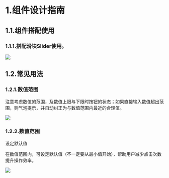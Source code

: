 # 1.**组件设计指南**

## 1.1.组件搭配使用

### 1.1.1.搭配**滑块Slider**使用。

![](https://iwiki.oa.tencent.com/download/attachments/458424884/%E6%88%AA%E5%9C%96%202020-11-29%20%E4%B8%8B%E5%8D%889.53.26.png?version=1&modificationDate=1606658012000&api=v2)

## 1.2.常见用法

### 1.2.1.数值范围

注意考虑数值的范围，及数值上限与下限时按钮的状态；如果直接输入数值超出范围，则气泡提示，并自动纠正为与数值范围内最近的合理值。

  

![](https://iwiki.oa.tencent.com/download/attachments/458424884/image2020-8-19_15-57-8.png?version=1&modificationDate=1606656584000&api=v2)

### 1.2.2.数值范围

设定默认值

在数值范围内，可设定默认值（不一定要从最小值开始），帮助用户减少点击次数提升操作效率。

  

![](https://iwiki.oa.tencent.com/download/attachments/458424884/image2020-8-19_15-59-53.png?version=1&modificationDate=1606656584000&api=v2)

  